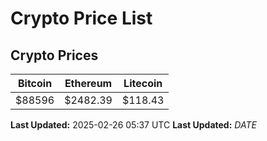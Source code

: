 # Crypto Price List

## Crypto Prices
| Bitcoin | Ethereum | Litecoin |
| ------- | -------- | -------- |
| $88596 | $2482.39 | $118.43 |
**Last Updated:** 2025-02-26 05:37 UTC
**Last Updated:** $DATE$
